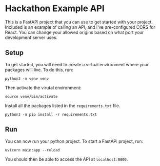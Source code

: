 # Hackathon Example API

This is a FastAPI project that you can use to get started with your project.
Included is an example of calling an API, and I've pre-configured CORS for
React. You can change your allowed origins based on what port your development
server uses.

## Setup

To get started, you will need to create a virtual environment where your packages will live.
To do this, run:

```shell
python3 -m venv venv
```

Then activate the virutal environment:

```shell
source venv/bin/activate
```

Install all the packages listed in the `requirements.txt` file.

```shell
python3 -m pip install -r requirements.txt
```

## Run

You can now run your python project. To start a FastAPI project, run:

```shell
uvicorn main:app --reload
```

You should then be able to access the API at `localhost:8000`.
